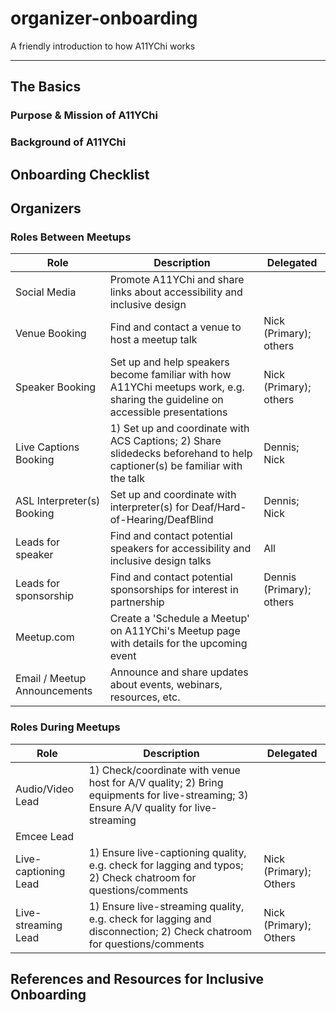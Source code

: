 # organizer-onboarding
A friendly introduction to how A11YChi works

---

## The Basics

### Purpose & Mission of A11YChi

### Background of A11YChi

## Onboarding Checklist 

## Organizers

### Roles Between Meetups

| Role                         | Description                                                                                                                    | Delegated                |
|------------------------------|--------------------------------------------------------------------------------------------------------------------------------|--------------------------|
| Social Media                 | Promote A11YChi and share links about accessibility and inclusive design                                                       |                          |
| Venue Booking                | Find and contact a venue to host a meetup talk                                                                                 | Nick (Primary); others   |
| Speaker Booking              | Set up and help speakers become familiar with how A11YChi meetups work, e.g. sharing the guideline on accessible presentations | Nick (Primary); others   |
| Live Captions Booking        | 1) Set up and coordinate with ACS Captions; 2) Share slidedecks beforehand to help captioner(s) be familiar with the talk      | Dennis; Nick             |
| ASL Interpreter(s) Booking   | Set up and coordinate with interpreter(s) for Deaf/Hard-of-Hearing/DeafBlind                                                   | Dennis; Nick             |
| Leads for speaker            | Find and contact potential speakers for accessibility and inclusive design talks                                               | All                      |
| Leads for sponsorship        | Find and contact potential sponsorships for interest in partnership                                                            | Dennis (Primary); others |
| Meetup.com                   | Create a 'Schedule a Meetup' on A11YChi's Meetup page with details for the upcoming event                                      |                          |
| Email / Meetup Announcements | Announce and share updates about events, webinars, resources, etc.                                                             |                          |

### Roles During Meetups

| Role                         | Description                                                                                                                           | Delegated                |
|------------------------------|---------------------------------------------------------------------------------------------------------------------------------------|--------------------------|
| Audio/Video Lead             | 1) Check/coordinate with venue host for A/V quality; 2) Bring equipments for live-streaming; 3) Ensure A/V quality for live-streaming |                          |
| Emcee Lead                   |                                                                                                                                       |                          |
| Live-captioning Lead         | 1) Ensure live-captioning quality, e.g. check for lagging and typos; 2) Check chatroom for questions/comments                         | Nick (Primary); Others   |
| Live-streaming Lead          | 1) Ensure live-streaming quality, e.g. check for lagging and disconnection; 2) Check chatroom for questions/comments                  | Nick (Primary); Others   |


## References and Resources for Inclusive Onboarding